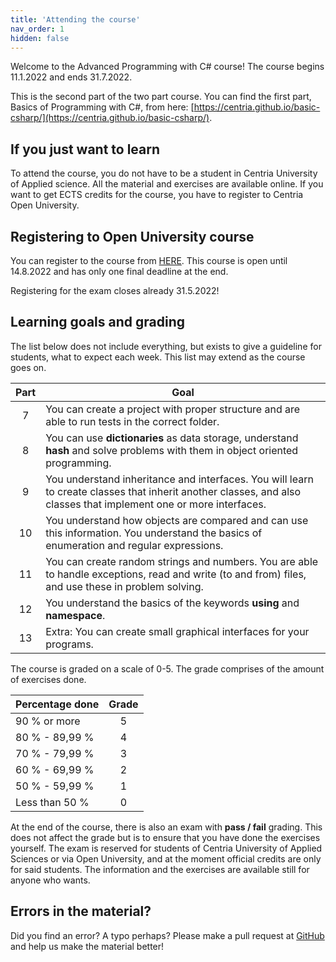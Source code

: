```yaml
---
title: 'Attending the course'
nav_order: 1
hidden: false
---
```


Welcome to the Advanced Programming with C# course! The course begins 11.1.2022 and ends 31.7.2022. 

This is the second part of the two part course. You can find the first part, Basics of Programming with C#, from here: [https://centria.github.io/basic-csharp/](https://centria.github.io/basic-csharp/).


## If you just want to learn

To attend the course, you do not have to be a student in Centria University of Applied science. All the material and exercises are available online. If you want to get ECTS credits for the course, you have to register to Centria Open University.


## Registering to Open University course

You can register to the course from [HERE](https://koulutus.centria.fi/koulutukset/software-development/). This course is open until 14.8.2022 and has only one final deadline at the end.

<Note>Registering for the exam closes already 31.5.2022!</Note>


## Learning goals and grading


The list below does not include everything, but exists to give a guideline for students, what to expect each week. This list may extend as the course goes on.


| Part     |      Goal   |  
|:--------:|------------|
| 7| You can create a project with proper structure and are able to run tests in the correct folder. |
| 8| You can use **dictionaries** as data storage, understand **hash** and solve problems with them in object oriented programming. |
| 9| You understand inheritance and interfaces. You will learn to create classes that inherit another classes, and also classes that implement one or more interfaces. |
| 10| You understand how objects are compared and can use this information. You understand the basics of enumeration and regular expressions. |
| 11| You can create random strings and numbers. You are able to handle exceptions, read and write (to and from) files, and use these in problem solving. |
| 12| You understand the basics of the keywords **using** and **namespace**. |
| 13| Extra: You can create small graphical interfaces for your programs. |


The course is graded on a scale of 0-5. The grade comprises of the amount of exercises done.

| Percentage done | Grade |
| :-------------- | :---: |
| 90 % or more    |   5   |
| 80 % - 89,99 %  |   4   |
| 70 % - 79,99 %  |   3   |
| 60 % - 69,99 %  |   2   |
| 50 % - 59,99 %  |   1   |
| Less than 50 %  |   0   |

At the end of the course, there is also an exam with **pass / fail** grading. This does not affect the grade but is to ensure that you have done the exercises yourself. The exam is reserved for students of Centria University of Applied Sciences or via Open University, and at the moment official credits are only for said students. The information and the exercises are available still for anyone who wants.

## Errors in the material?

Did you find an error? A typo perhaps? Please make a pull request at [GitHub](https://github.com/centria/advanced-csharp/tree/master/src/content) and help us make the material better!